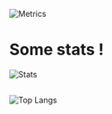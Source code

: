 ![Metrics](https://metrics.lecoq.io/sebabacou?template=classic&base=header%2C%20activity%2C%20community%2C%20repositories%2C%20metadata&base.indepth=false&base.hireable=false&base.skip=false&config.timezone=Europe%2FParis&config.display=large)
# Some stats !
![Stats](https://github-readme-stats.vercel.app/api?username=Sebabacou&count_private=true&theme=cobalt&hide=stars)
##
![Top Langs](https://github-readme-stats.vercel.app/api/top-langs/?username=Sebabacou&layout=compact&langs_count=10&theme=cobalt)
